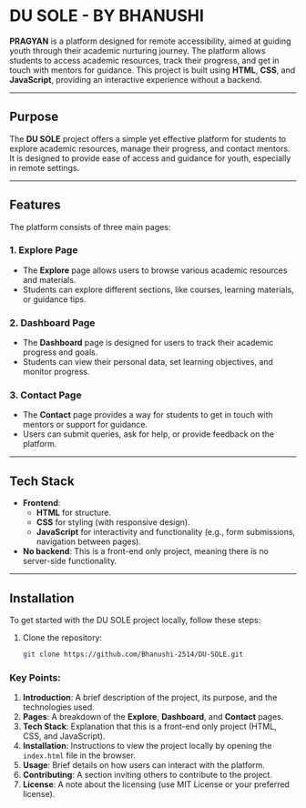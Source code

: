 # DU SOLE - BY BHANUSHI

**PRAGYAN** is a platform designed for remote accessibility, aimed at guiding youth through their academic nurturing journey. The platform allows students to access academic resources, track their progress, and get in touch with mentors for guidance. This project is built using **HTML**, **CSS**, and **JavaScript**, providing an interactive experience without a backend.

---

## Purpose
The **DU SOLE** project offers a simple yet effective platform for students to explore academic resources, manage their progress, and contact mentors. It is designed to provide ease of access and guidance for youth, especially in remote settings.

---

## Features

The platform consists of three main pages:

### 1. **Explore Page**
   - The **Explore** page allows users to browse various academic resources and materials.
   - Students can explore different sections, like courses, learning materials, or guidance tips.

### 2. **Dashboard Page**
   - The **Dashboard** page is designed for users to track their academic progress and goals.
   - Students can view their personal data, set learning objectives, and monitor progress.

### 3. **Contact Page**
   - The **Contact** page provides a way for students to get in touch with mentors or support for guidance.
   - Users can submit queries, ask for help, or provide feedback on the platform.

---

## Tech Stack
- **Frontend**: 
  - **HTML** for structure.
  - **CSS** for styling (with responsive design).
  - **JavaScript** for interactivity and functionality (e.g., form submissions, navigation between pages).
- **No backend**: This is a front-end only project, meaning there is no server-side functionality.

---

## Installation

To get started with the DU SOLE project locally, follow these steps:

1. Clone the repository:
   ```bash
   git clone https://github.com/Bhanushi-2514/DU-SOLE.git


### Key Points:

1. **Introduction**: A brief description of the project, its purpose, and the technologies used.
2. **Pages**: A breakdown of the **Explore**, **Dashboard**, and **Contact** pages.
3. **Tech Stack**: Explanation that this is a front-end only project (HTML, CSS, and JavaScript).
4. **Installation**: Instructions to view the project locally by opening the `index.html` file in the browser.
5. **Usage**: Brief details on how users can interact with the platform.
6. **Contributing**: A section inviting others to contribute to the project.
7. **License**: A note about the licensing (use MIT License or your preferred license).
